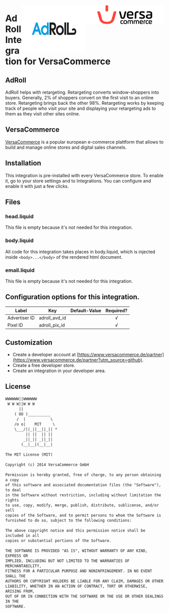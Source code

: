 [<img src="versacommerce.png" width="250px" height="60px" align="right" alt="VersaCommerce.de">](https://www.versacommerce.de/?utm_source=github)
[<img src="integration_logo.png" width="200px" height="150px" align="right" alt="adroll.com">](https://www.adroll.com/?utm_source=www.versacommerce.de)

# AdRoll Integration for VersaCommerce

## AdRoll
AdRoll helps with retargeting.
Retargeting converts window-shoppers into buyers. Generally, 2% of shoppers convert on the first visit to an online store. Retargeting brings back the other 98%. Retargeting works by keeping track of people who visit your site and displaying your retargeting ads to them as they visit other sites online.

## VersaCommerce

[VersaCommerce](https://www.versacommerce.de/?utm_source=github) is a popular european e-commerce plattform that allows to build and manage online stores and digital sales channels.

## Installation
This integration is pre-installed with every VersaCommerce store. To enable it, go to your store settings and to Integrations. You can configure and enable it with just a few clicks.

## Files

### head.liquid
This file is empty because it's not needed for this integration.

### body.liquid
All code for this integration takes places in body.liquid, which is injected inside ```<body>...</body>``` of the rendered html document.

### email.liquid
This file is empty because it's not needed for this integration.

## Configuration options for this integration.
| Label          | Key           | Default-Value  | Required?  |
| -------------- | ------------- | -------------- | :--------: |
| Advertiser ID  | adroll_avd_id |                | √          |
| Pixel ID       | adroll_pix_id |                | √          |


##  Customization
* Create a developer account at [https://www.versacommerce.de/partner](https://www.versacommerce.de/partner?utm_source=github).
* Create a free developer store.
* Create an integration in your developer area.

## License

```
WWWWWW||WWWWWW
 W W W||W W W
      ||
    ( OO )__________
     /  |           \
    /o o|    MIT     \
    \___/||_||__||_|| *
         || ||  || ||
        _||_|| _||_||
       (__|__|(__|__|

The MIT License (MIT)

Copyright (c) 2014 VersaCommerce GmbH

Permission is hereby granted, free of charge, to any person obtaining a copy
of this software and associated documentation files (the "Software"), to deal
in the Software without restriction, including without limitation the rights
to use, copy, modify, merge, publish, distribute, sublicense, and/or sell
copies of the Software, and to permit persons to whom the Software is
furnished to do so, subject to the following conditions:

The above copyright notice and this permission notice shall be included in all
copies or substantial portions of the Software.

THE SOFTWARE IS PROVIDED "AS IS", WITHOUT WARRANTY OF ANY KIND, EXPRESS OR
IMPLIED, INCLUDING BUT NOT LIMITED TO THE WARRANTIES OF MERCHANTABILITY,
FITNESS FOR A PARTICULAR PURPOSE AND NONINFRINGEMENT. IN NO EVENT SHALL THE
AUTHORS OR COPYRIGHT HOLDERS BE LIABLE FOR ANY CLAIM, DAMAGES OR OTHER
LIABILITY, WHETHER IN AN ACTION OF CONTRACT, TORT OR OTHERWISE, ARISING FROM,
OUT OF OR IN CONNECTION WITH THE SOFTWARE OR THE USE OR OTHER DEALINGS IN THE
SOFTWARE.
```
